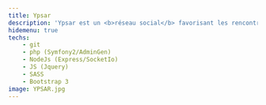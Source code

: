 ```yaml
---
title: Ypsar
description: 'Ypsar est un <b>réseau social</b> favorisant les rencontres autour de l’évènementiel.<br/> On retrouvera dans ce site toutes les caractéristiques d''un réseau social:<br>chat, commentaire, profil, like, etc.'
hidemenu: true
techs:
	- git
	- php (Symfony2/AdminGen)
	- NodeJs (Express/SocketIo)
	- JS (Jquery)
	- SASS
	- Bootstrap 3
image: YPSAR.jpg
---
```

